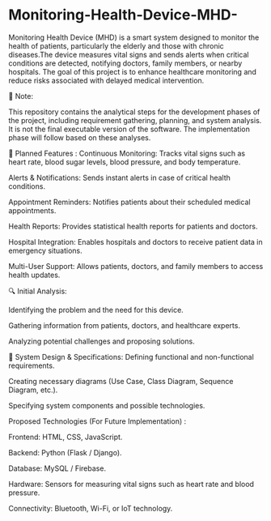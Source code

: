 # Monitoring-Health-Device-MHD-

Monitoring Health Device (MHD) is a smart system designed to monitor the health of patients,
particularly the elderly and those with chronic diseases.The device measures vital signs and 
sends alerts when critical conditions are detected, notifying doctors, family members, or 
nearby hospitals. The goal of this project is to enhance healthcare monitoring and reduce 
risks associated with delayed medical intervention.

🚨 Note:

This repository contains the analytical steps for the development phases of the project, 
including requirement gathering, planning, and system analysis. It is not the final executable
version of the software. The implementation phase will follow based on these analyses.



🚀 Planned Features :
Continuous Monitoring: Tracks vital signs such as heart rate, blood sugar levels, blood pressure, and body temperature.

Alerts & Notifications: Sends instant alerts in case of critical health conditions.

Appointment Reminders: Notifies patients about their scheduled medical appointments.

Health Reports: Provides statistical health reports for patients and doctors.

Hospital Integration: Enables hospitals and doctors to receive patient data in emergency situations.

Multi-User Support: Allows patients, doctors, and family members to access health updates.






🔍 Initial Analysis:

Identifying the problem and the need for this device.

Gathering information from patients, doctors, and healthcare experts.

Analyzing potential challenges and proposing solutions.
 
 
 
 📝 System Design & Specifications:
Defining functional and non-functional requirements.

Creating necessary diagrams (Use Case, Class Diagram, Sequence Diagram, etc.).

Specifying system components and possible technologies.



 Proposed Technologies (For Future Implementation) :

 Frontend: HTML, CSS, JavaScript.
 
Backend: Python (Flask / Django).

Database: MySQL / Firebase.

Hardware: Sensors for measuring vital signs such as heart rate and blood pressure.

Connectivity: Bluetooth, Wi-Fi, or IoT technology.

